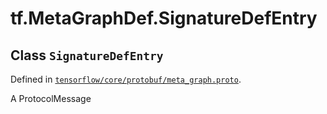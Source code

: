 <div itemscope itemtype="http://developers.google.com/ReferenceObject">
<meta itemprop="name" content="tf.MetaGraphDef.SignatureDefEntry" />
<meta itemprop="path" content="Stable" />
</div>

# tf.MetaGraphDef.SignatureDefEntry

## Class `SignatureDefEntry`





Defined in [`tensorflow/core/protobuf/meta_graph.proto`](/code/stable/tensorflow/core/protobuf/meta_graph.proto).

A ProtocolMessage

